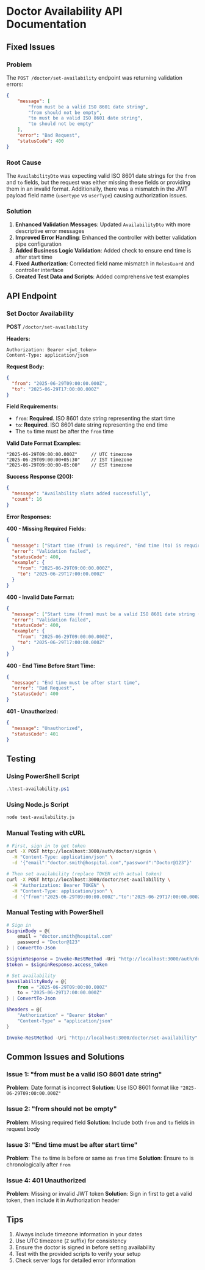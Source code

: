 # Doctor Availability API Documentation

## Fixed Issues

### Problem
The `POST /doctor/set-availability` endpoint was returning validation errors:
```json
{
    "message": [
        "from must be a valid ISO 8601 date string",
        "from should not be empty",
        "to must be a valid ISO 8601 date string",
        "to should not be empty"
    ],
    "error": "Bad Request",
    "statusCode": 400
}
```

### Root Cause
The `AvailabilityDto` was expecting valid ISO 8601 date strings for the `from` and `to` fields, but the request was either missing these fields or providing them in an invalid format. Additionally, there was a mismatch in the JWT payload field name (`usertype` vs `userType`) causing authorization issues.

### Solution
1. **Enhanced Validation Messages**: Updated `AvailabilityDto` with more descriptive error messages
2. **Improved Error Handling**: Enhanced the controller with better validation pipe configuration
3. **Added Business Logic Validation**: Added check to ensure end time is after start time
4. **Fixed Authorization**: Corrected field name mismatch in `RolesGuard` and controller interface
5. **Created Test Data and Scripts**: Added comprehensive test examples

## API Endpoint

### Set Doctor Availability
**POST** `/doctor/set-availability`

**Headers:**
```
Authorization: Bearer <jwt_token>
Content-Type: application/json
```

**Request Body:**
```json
{
  "from": "2025-06-29T09:00:00.000Z",
  "to": "2025-06-29T17:00:00.000Z"
}
```

**Field Requirements:**
- `from`: **Required**. ISO 8601 date string representing the start time
- `to`: **Required**. ISO 8601 date string representing the end time
- The `to` time must be after the `from` time

**Valid Date Format Examples:**
```
"2025-06-29T09:00:00.000Z"     // UTC timezone
"2025-06-29T09:00:00+05:30"    // IST timezone
"2025-06-29T09:00:00-05:00"    // EST timezone
```

**Success Response (200):**
```json
{
  "message": "Availability slots added successfully",
  "count": 16
}
```

**Error Responses:**

**400 - Missing Required Fields:**
```json
{
  "message": ["Start time (from) is required", "End time (to) is required"],
  "error": "Validation failed",
  "statusCode": 400,
  "example": {
    "from": "2025-06-29T09:00:00.000Z",
    "to": "2025-06-29T17:00:00.000Z"
  }
}
```

**400 - Invalid Date Format:**
```json
{
  "message": ["Start time (from) must be a valid ISO 8601 date string (e.g., \"2025-06-28T10:00:00Z\")"],
  "error": "Validation failed",
  "statusCode": 400,
  "example": {
    "from": "2025-06-29T09:00:00.000Z",
    "to": "2025-06-29T17:00:00.000Z"
  }
}
```

**400 - End Time Before Start Time:**
```json
{
  "message": "End time must be after start time",
  "error": "Bad Request",
  "statusCode": 400
}
```

**401 - Unauthorized:**
```json
{
  "message": "Unauthorized",
  "statusCode": 401
}
```

## Testing

### Using PowerShell Script
```powershell
.\test-availability.ps1
```

### Using Node.js Script
```bash
node test-availability.js
```

### Manual Testing with cURL
```bash
# First, sign in to get token
curl -X POST http://localhost:3000/auth/doctor/signin \
  -H "Content-Type: application/json" \
  -d '{"email":"doctor.smith@hospital.com","password":"Doctor@123"}'

# Then set availability (replace TOKEN with actual token)
curl -X POST http://localhost:3000/doctor/set-availability \
  -H "Authorization: Bearer TOKEN" \
  -H "Content-Type: application/json" \
  -d '{"from":"2025-06-29T09:00:00.000Z","to":"2025-06-29T17:00:00.000Z"}'
```

### Manual Testing with PowerShell
```powershell
# Sign in
$signinBody = @{
    email = "doctor.smith@hospital.com"
    password = "Doctor@123"
} | ConvertTo-Json

$signinResponse = Invoke-RestMethod -Uri "http://localhost:3000/auth/doctor/signin" -Method Post -Body $signinBody -ContentType "application/json"
$token = $signinResponse.access_token

# Set availability
$availabilityBody = @{
    from = "2025-06-29T09:00:00.000Z"
    to = "2025-06-29T17:00:00.000Z"
} | ConvertTo-Json

$headers = @{
    "Authorization" = "Bearer $token"
    "Content-Type" = "application/json"
}

Invoke-RestMethod -Uri "http://localhost:3000/doctor/set-availability" -Method Post -Body $availabilityBody -Headers $headers
```

## Common Issues and Solutions

### Issue 1: "from must be a valid ISO 8601 date string"
**Problem**: Date format is incorrect
**Solution**: Use ISO 8601 format like `"2025-06-29T09:00:00.000Z"`

### Issue 2: "from should not be empty" 
**Problem**: Missing required field
**Solution**: Include both `from` and `to` fields in request body

### Issue 3: "End time must be after start time"
**Problem**: The `to` time is before or same as `from` time
**Solution**: Ensure `to` is chronologically after `from`

### Issue 4: 401 Unauthorized
**Problem**: Missing or invalid JWT token
**Solution**: Sign in first to get a valid token, then include it in Authorization header

## Tips
1. Always include timezone information in your dates
2. Use UTC timezone (`Z` suffix) for consistency
3. Ensure the doctor is signed in before setting availability
4. Test with the provided scripts to verify your setup
5. Check server logs for detailed error information
